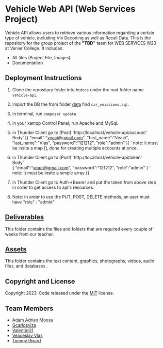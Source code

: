 # Vehicle Web API (Web Services Project)

Vehicle API allows users to retrieve various information regarding a certain type of vehicle, including Vin Decoding as well as Recall Data.
This is the repository for the group project of the **"TBD"** team for WEB SERVICES W23 at Vanier College. It includes:

- All files (Project File, Images)
- Documentation

## Deployment Instructions
1. Clone the repository folder into `htdocs` under the root folder name `vehicle-api`.
2. Import the DB the from folder [data](/data) find `car_emissions.sql`.
3. In terminal, run `composer update`.
4. In your xampp Control Panel, run Apache and MySql.
5. In Thunder Client go to [Post] 'http://localhost/vehicle-api/account'
    Body'
        [{
          "email":"veaci@gmail.com",
          "first_name":"Veaci",
          "last_name":"Vlas",
          "password":"121212",
          "role":"admin"
        }]
    '
    note: it must be insite a map [], done for creating multiple accounts at once.
    
 6. In Thunder Client go to [Post] 'http://localhost/vehicle-api/token'   
    Body'    
        {
          "email":"veaci@gmail.com",
          "password":"121212",
          "role":"admin"
        }
    '
     note: it must be insite a simple array {}.
  7. In Thunder Client go to Auth->Bearer and put the token from above step in order to get access to api's resources.
  8. Note: in order to use the PUT, POST, DELETE methods, an user must have "role" : "admin"   

## [Deliverables](/Deliverables)
This folder contains the files and folders that are required every couple of weeks from our teacher.

## [Assets](/Assets)
This folder contains the text content, graphics, photographs, videos, audio files, and databases..

## Copyright and License

Copyright 2023. Code released under the [MIT](https://github.com/Septer7/VehicleIndex/blob/main/LICENSE) license.

## Team Members
- [Adam Adrian Moosa](https://github.com/Septer7)
- [Gcarlosviza](https://github.com/Gcarlosviza)
- [ValentinG1](https://github.com/ValentinG1)
- [Veaceslav Vlas](https://github.com/vlasslavic)
- [Tommy Rivard](https://github.com/triv117)
